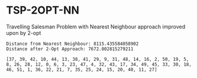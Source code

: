 # TSP-2OPT-NN
Travelling Salesman Problem with Nearest Neighbour approach improved upon by 2-opt

```
Distance from Nearest Neighbour: 8115.435584058902
Distance after 2-Opt Approach: 7672.802815279211
```

```[37, 39, 42, 10, 44, 13, 38, 41, 29, 9, 31, 48, 14, 16, 2, 50, 19, 5, 8, 26, 28, 12, 0, 6, 3, 23, 47, 4, 32, 43, 17, 34, 49, 45, 33, 30, 18, 46, 51, 1, 36, 22, 21, 7, 35, 25, 24, 15, 20, 40, 11, 27]```
